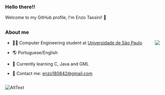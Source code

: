 ### Hello there!!

Welcome to my GitHub profile, I'm Enzo Tassini! :space_invader:

##

### About me

<img src="https://github-readme-stats.vercel.app/api/top-langs/?username=Enzo-Tssn&layout=compact&theme=midnight-purple" align="right"> 

- 👨‍🎓 Computer Engineering student at [Universidade de São Paulo](https://www5.usp.br/)

- 🌎 Portuguese/English

- 📝 Currently learning C, Java and GML

- 📧 Contact me: enzo180842@gmail.com


##

![AltText](https://giphy.com/gifs/xThuWu82QD3pj4wvEQ)
